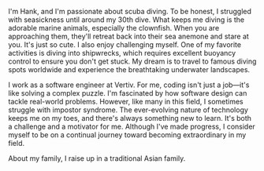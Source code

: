 
I'm Hank, and I'm passionate about scuba diving. To be honest, I struggled with seasickness until around my 30th dive.  What keeps me diving is
the adorable marine animals, especially the clownfish. When you are approaching them, they'll retreat back into their sea anemone and stare at you. It's just so cute. I also enjoy challenging myself. One of my favorite activities is diving into shipwrecks, which requires excellent buoyancy control to ensure you don't get stuck. My dream is to travel to famous diving spots worldwide and experience the breathtaking underwater landscapes.

I work as a software engineer at Vertiv. For me, coding isn't just a job—it's like solving a complex puzzle. I'm fascinated by how software design can tackle real-world problems. However, like many in this field, I sometimes struggle with impostor syndrome. The ever-evolving nature of technology keeps me on my toes, and there's always something new to learn. It's both a challenge and a motivator for me. Although I've made progress, I consider myself to be on a continual journey toward becoming extraordinary in my field.

About my family, I raise up in a traditional Asian family. 